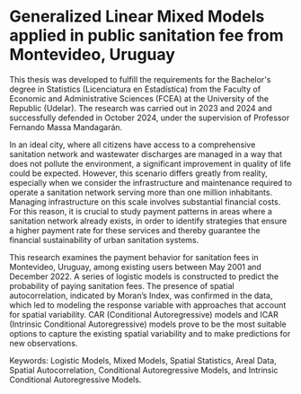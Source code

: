 # Generalized Linear Mixed Models applied in public sanitation fee from Montevideo, Uruguay 

This thesis was developed to fulfill the requirements for the Bachelor's degree in Statistics (Licenciatura en Estadística) from the Faculty of Economic and Administrative Sciences (FCEA) at the University of the Republic (Udelar). The research was carried out in 2023 and 2024 and successfully defended in October 2024, under the supervision of Professor Fernando Massa Mandagarán.

In an ideal city, where all citizens have access to a comprehensive sanitation network and wastewater discharges are managed in a way that does not pollute the environment, a significant improvement in quality of life could be expected. However, this scenario differs greatly from reality, especially when we consider the infrastructure and maintenance required to operate a sanitation network serving more than one million inhabitants. Managing infrastructure on this scale involves substantial financial costs. For this reason, it is crucial to study payment patterns in areas where a sanitation network already exists, in order to identify strategies that ensure a higher payment rate for these services and thereby guarantee the financial sustainability of urban sanitation systems.

This research examines the payment behavior for sanitation fees in Montevideo, Uruguay, among existing users between May 2001 and December 2022. A series of logistic models is constructed to predict the probability of paying sanitation fees. The presence of spatial autocorrelation, indicated by Moran’s Index, was confirmed in the data, which led to modeling the response variable with approaches that account for spatial variability. CAR (Conditional Autoregressive) models and ICAR (Intrinsic Conditional Autoregressive) models prove to be the most suitable options to capture the existing spatial variability and to make predictions for new observations.

Keywords: Logistic Models, Mixed Models, Spatial Statistics, Areal Data, Spatial Autocorrelation, Conditional Autoregressive Models, and Intrinsic Conditional Autoregressive Models.
